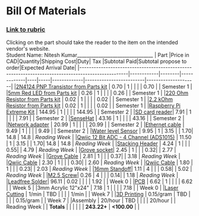 # Bill Of Materials
### [Link to rubric](bomrubric.md)   
Clicking on the part should take the reader to the item on the intended vendor's website.   
Student Name: Nitesh Kumar________________________________
| Part                                                                                             |Price in CAD|Quantity|Shipping Cost|Duty| Tax |Subtotal Paid|Subtotal propose to order|Expected Arrival Date|
|--------------------------------------------------------------------------------------------------|------------|--------|-------------|----|-----|-------------|-------------------------|---------------------|
|[2N4124 PNP Transistor from Parts kit](https://www.onsemi.com/pdf/datasheet/2n4123-d.pdf)         |       0.70 |      1 |             |    |     |        0.70 |                         |          Semester 1 |
|[5mm Red LED from Parts kit](https://www.bkstr.com/humberitstore/home)                            |       0.26 |      1 |             |    |     |        0.26 |                         |          Semester 1 |
|[220 Ohm Resistor from Parts kit](https://www.bkstr.com/humberitstore/home)                       |       0.02 |      1 |             |    |     |        0.02 |                         |          Semester 1 |
|[2.2 kOhm Resistor from Parts kit](https://www.bkstr.com/humberitstore/home)                      |       0.02 |      1 |             |    |     |        0.02 |                         |          Semester 1 |
|[Raspberry Pi Extreme Kit](https://www.canakit.com/raspberry-pi-4-extreme-kit.html)               |     144.95 |      1 |             |    |     |      144.95 |                         |          Semester 2 |
|[SD card reader](https://www.digikey.ca/en/products/detail/sparkfun-electronics/COM-13004/6161756)|       7.91 |      1 |             |    |     |        7.91 |                         |          Semester 2 |
|[SenseHat](https://www.digikey.ca/en/products/detail/raspberry-pi/SENSE-HAT/6196429)              |      43.16 |      1 |             |    |     |       43.16 |                         |          Semester 2 |
|[Network adapter](https://www.amazon.ca/Cable-Matters-SuperSpeed-Gigabit-Ethernet/dp/B00BBD7NFU)  |      20.99 |      1 |             |    |     |       20.99 |                         |          Semester 2 |
|[Ethernet cable](https://www.amazon.ca/StarTech-com-Cat5e-Ethernet-Cable1-Snagless/dp/B0002XGHBQ) |       9.49 |      1 |             |    |     |        9.49 |                         |          Semester 2 |
|[Water level Sensor](https://secure.sayal.com/STORE2/View_SHOP.php?SKU=253925)                    |       9.95 |      1 |        3.15 |    | 1.70|        14.8 |                    14.8 |      *Reading Week* |
|[Qwiic 12 Bit ADC - 4 Channel (ADS1015)](https://www.sparkfun.com/products/15334)                 |      11.50 |      1 |        3.15 |    | 1.70|        14.8 |                    14.8 |      *Reading Week* |
|[Stacking Header](https://www.digikey.ca/en/products/detail/adafruit-industries-llc/1979/6238003) |       4.24 |      1 |             |    | 0.55|             |                    4.79 |      *Reading Week* |
|[Grove socket](https://www.digikey.ca/en/products/detail/seeed-technology-co-ltd/110990037/5482561)|      2.45 |      1 |             |    | 0.32|             |                    2.77 |      *Reading Week* |
|[Grove Cable](https://www.digikey.ca/en/products/detail/adafruit-industries-llc/4528/11627737)    |       2.81 |      1 |             |    | 0.37|             |                    3.18 |      *Reading Week* |
|[Qwiic Cable](https://www.digikey.ca/en/products/detail/sparkfun-electronics/CAB-22726/21443057)  |       2.30 |      1 |             |    | 0.30|             |                    2.60 |      *Reading Week* |
|[Qwiic Cable](https://www.digikey.ca/en/products/detail/adafruit-industries-llc/5384/16546428)    |       1.80 |      1 |             |    | 0.23|             |                    2.03 |      *Reading Week* |
|[16mm Standoff](https://www.digikey.ca/en/products/detail/w%C3%BCrth-elektronik/971160151/6174641)|       1.11 |      4 |             |    | 0.58|             |                    5.02 |      *Reading Week* |
|[M2.5 Screw](https://www.digikey.ca/en/products/detail/essentra-components/50M025045I016/11638680)|       0.26 |      4 |             |    | 0.14|             |                    1.18 |      *Reading Week* |
|[Leadfree Solder](https://www.mouser.ca/ProductDetail/AIM/13949?qs=M7ZD%2F0QMIQw6T6JK0szTqg%3D%3D)|      96.11 |   0.02 |             |    |     |        1.92 |                         |              Week 0 |
|[PCB](https://github.com/PrototypeZone/ceng317/blob/main/hardware/pcb/PCBPrototypes.md)           |       6.62 |      1 |             |    |     |        6.62 |                         |              Week 5 |
|3mm Acrylic 12"x24"                                                                               |       7.18 |      1 |             |    |     |        7.18 |                         |              Week 0 |
|[Laser Cutting](https://designandbuiltlabs.simplybook.me/v2/#book/category/2/service/11/count/1/) |      1/min |    TBD |             |    |     |       1/min |                         |              Week 7 |
|[3D Printing](https://sites.google.com/view/idealab3dprinting/tutorial)                           |  0.15/gram |    TBD |             |    |     |   0.15/gram |                         |              Week 7 |
|Assembly                                                                                          |    20/hour |    TBD |             |    |     |     20/hour |                         |        Reading Week |
| **Totals**                                                                                       |            |        |             |    |     | **243.22+** |             **<100.00** |                     |
